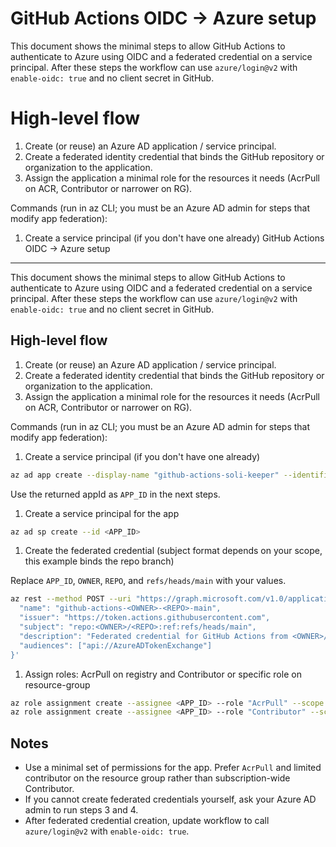 
# GitHub Actions OIDC -> Azure setup

This document shows the minimal steps to allow GitHub Actions to authenticate to Azure using OIDC and a federated credential on a service principal. After these steps the workflow can use `azure/login@v2` with `enable-oidc: true` and no client secret in GitHub.


# High-level flow


1. Create (or reuse) an Azure AD application / service principal.
2. Create a federated identity credential that binds the GitHub repository or organization to the application.
3. Assign the application a minimal role for the resources it needs (AcrPull on ACR, Contributor or narrower on RG).

Commands (run in az CLI; you must be an Azure AD admin for steps that modify app federation):

1. Create a service principal (if you don't have one already)
GitHub Actions OIDC -> Azure setup
---------------------------------

This document shows the minimal steps to allow GitHub Actions to authenticate to Azure using OIDC and a federated credential on a service principal. After these steps the workflow can use `azure/login@v2` with `enable-oidc: true` and no client secret in GitHub.

## High-level flow

1. Create (or reuse) an Azure AD application / service principal.
2. Create a federated identity credential that binds the GitHub repository or organization to the application.
3. Assign the application a minimal role for the resources it needs (AcrPull on ACR, Contributor or narrower on RG).

Commands (run in az CLI; you must be an Azure AD admin for steps that modify app federation):

1. Create a service principal (if you don't have one already)

```bash
az ad app create --display-name "github-actions-soli-keeper" --identifier-uris "api://github-actions-soli-keeper" --query appId -o tsv
```

Use the returned appId as `APP_ID` in the next steps.

1. Create a service principal for the app

```bash
az ad sp create --id <APP_ID>
```

1. Create the federated credential (subject format depends on your scope, this example binds the repo branch)

Replace `APP_ID`, `OWNER`, `REPO`, and `refs/heads/main` with your values.

```bash
az rest --method POST --uri "https://graph.microsoft.com/v1.0/applications/<APP_ID>/federatedIdentityCredentials" --headers "Content-Type=application/json" --body '{
  "name": "github-actions-<OWNER>-<REPO>-main",
  "issuer": "https://token.actions.githubusercontent.com",
  "subject": "repo:<OWNER>/<REPO>:ref:refs/heads/main",
  "description": "Federated credential for GitHub Actions from <OWNER>/<REPO> main branch",
  "audiences": ["api://AzureADTokenExchange"]
}'
```

1. Assign roles: AcrPull on registry and Contributor or specific role on resource-group

```bash
az role assignment create --assignee <APP_ID> --role "AcrPull" --scope "/subscriptions/<SUB_ID>/resourceGroups/<RG>/providers/Microsoft.ContainerRegistry/registries/<ACR_NAME>"
az role assignment create --assignee <APP_ID> --role "Contributor" --scope "/subscriptions/<SUB_ID>/resourceGroups/<RG>"
```

## Notes

- Use a minimal set of permissions for the app. Prefer `AcrPull` and limited contributor on the resource group rather than subscription-wide Contributor.
- If you cannot create federated credentials yourself, ask your Azure AD admin to run steps 3 and 4.
- After federated credential creation, update workflow to call `azure/login@v2` with `enable-oidc: true`.
